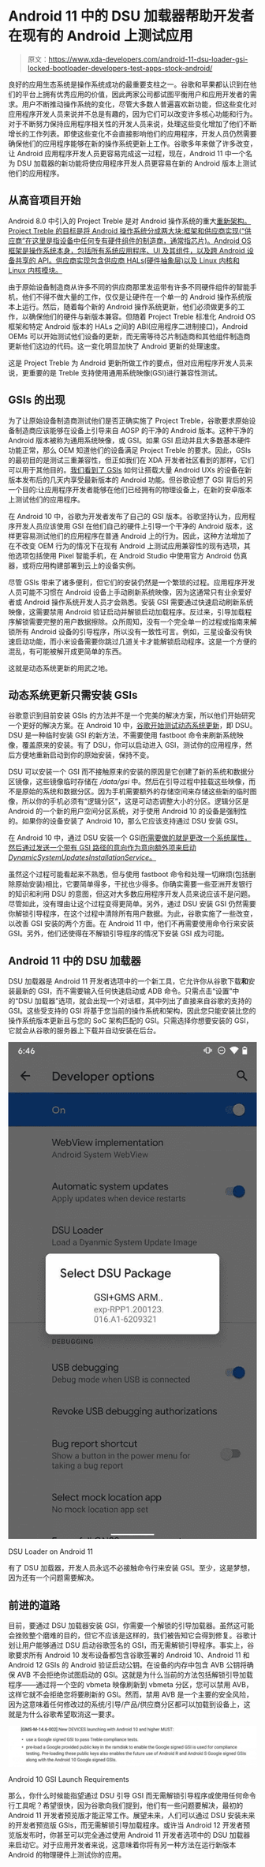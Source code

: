 # Android 11 中的 DSU 加载器帮助开发者在现有的 Android 上测试应用

> 原文：<https://www.xda-developers.com/android-11-dsu-loader-gsi-locked-bootloader-developers-test-apps-stock-android/>

良好的应用生态系统是操作系统成功的最重要支柱之一。谷歌和苹果都认识到在他们的平台上拥有优秀应用的价值，因此两家公司都试图平衡用户和应用开发者的需求。用户不断推动操作系统的变化，尽管大多数人普遍喜欢新功能，但这些变化对应用程序开发人员来说并不总是有趣的，因为它们可以改变许多核心功能和行为。对于不断努力保持应用程序相关性的开发人员来说，处理这些变化增加了他们不断增长的工作列表。即使这些变化不会直接影响他们的应用程序，开发人员仍然需要确保他们的应用程序能够在新的操作系统更新上工作。谷歌多年来做了许多改变，让 Android 应用程序开发人员更容易完成这一过程，现在，Android 11 中一个名为 DSU 加载器的新功能将使应用程序开发人员更容易在新的 Android 版本上测试他们的应用程序。

## 从高音项目开始

Android 8.0 中引入的 Project Treble 是对 Android 操作系统的重大[重新架构。Project Treble 的目标是将 Android 操作系统分成两大块:框架和供应商实现(“供应商”在这里是指设备中任何专有硬件组件的制造商，通常指芯片)。Android OS 框架是操作系统本身，包括所有系统应用程序、UI 及其组件，以及跨 Android 设备共享的 API。供应商实现包含供应商 HALs(硬件抽象层)以及 Linux 内核和 Linux 内核模块。](https://www.xda-developers.com/googles-project-treble-modularize-android-so-oems-can-update-devices-faster/)

由于原始设备制造商从许多不同的供应商那里发运带有许多不同硬件组件的智能手机，他们不得不做大量的工作，仅仅是让硬件在一个单一的 Android 操作系统版本上运行。然后，随着每个新的 Android 操作系统更新，他们必须做更多的工作，以确保他们的硬件与新版本兼容。但随着 Project Treble 标准化 Android OS 框架和特定 Android 版本的 HALs 之间的 ABI(应用程序二进制接口)，Android OEMs 可以开始测试他们设备的更新，而无需等待芯片制造商和其他组件制造商更新他们这边的代码。这一变化明显加快了 Android 更新的处理速度。

这是 Project Treble 为 Android 更新所做工作的要点，但对应用程序开发人员来说，更重要的是 Treble 支持使用通用系统映像(GSI)进行兼容性测试。

## GSIs 的出现

为了让原始设备制造商测试他们是否正确实施了 Project Treble，谷歌要求原始设备制造商应该能够在设备上引导来自 AOSP 的干净的 Android 版本。这种干净的 Android 版本被称为通用系统映像，或 GSI。如果 GSI 启动并且大多数基本硬件功能正常，那么 OEM 知道他们的设备满足 Project Treble 的要求。因此，GSIs 的最初目的是测试三重兼容性，但正如我们在 XDA 开发者社区看到的那样，它们可以用于其他目的。[我们看到了 GSIs](https://www.xda-developers.com/how-project-treble-revolutionizes-custom-roms-android-oreo/) 如何让搭载大量 Android UXs 的设备在新版本发布后的几天内享受最新版本的 Android 功能。但谷歌设想了 GSI 背后的另一个目的:让应用程序开发者能够在他们已经拥有的物理设备上，在新的安卓版本上测试他们的应用程序。

在 Android 10 中，谷歌为开发者发布了自己的 GSI 版本。谷歌坚持认为，应用程序开发人员应该使用 GSI 在他们自己的硬件上引导一个干净的 Android 版本，这样更容易测试他们的应用程序在普通 Android 上的行为。因此，这种方法增加了在不改变 OEM 行为的情况下在现有 Android 上测试应用兼容性的现有选项，其他选项包括使用 Pixel 智能手机，在 Android Studio 中使用官方 Android 仿真器，或将应用构建部署到云上的设备实例。

尽管 GSIs 带来了诸多便利，但它们的安装仍然是一个繁琐的过程。应用程序开发人员可能不习惯在 Android 设备上手动刷新系统映像，因为这通常只有业余爱好者或 Android 操作系统开发人员才会熟悉。安装 GSI 需要通过快速启动刷新系统映像，这需要禁用 Android 验证启动并解锁启动加载程序。反过来，引导加载程序解锁需要完整的用户数据擦除。众所周知，没有一个完全单一的过程或指南来解锁所有 Android 设备的引导程序，所以没有一致性可言。例如，三星设备没有快速启动功能，而小米设备需要你跳过几道关卡才能解锁启动程序。这是一个方便的混乱，有可能被解开成更简单的东西。

这就是动态系统更新的用武之地。

## 动态系统更新只需安装 GSIs

谷歌意识到目前安装 GSIs 的方法并不是一个完美的解决方案，所以他们开始研究一个更好的解决方案。在 Android 10 中，[谷歌开始测试动态系统更新](https://www.xda-developers.com/android-q-dynamic-system-updates-project-treble/)，即 DSU。DSU 是一种临时安装 GSI 的新方法，不需要使用 fastboot 命令来刷新系统映像，覆盖原来的安装。有了 DSU，你可以启动进入 GSI，测试你的应用程序，然后方便地重新启动到你的原始安装，保持不变。

DSU 可以安装一个 GSI 而不接触原来的安装的原因是它创建了新的系统和数据分区镜像，这些镜像临时存储在 */data/gsi* 中。然后在引导过程中挂载这些映像，而不是原始的系统和数据分区。因为手机需要额外的存储空间来存储这些新的临时图像，所以你的手机必须有“逻辑分区”，这是可动态调整大小的分区。逻辑分区是 Android 的一个新的用户空间分区系统，对于使用 Android 10 的设备是强制性的。如果你的设备安装了 Android 10，那么它应该支持通过 DSU 安装 GSI。

在 Android 10 中，通过 DSU 安装一个 GSI[所需要做的就是更改一个系统属性，然后通过发送一个带有 GSI 路径的意向作为意向额外项来启动*DynamicSystemUpdatesInstallationService*。](https://developer.android.com/topic/dsu)

虽然这个过程可能看起来不熟悉，但与使用 fastboot 命令和处理一切麻烦(包括删除原始安装)相比，它要简单得多，干扰也少得多。你确实需要一些亚洲开发银行的知识和利用 DSU 的意图，但这对大多数应用程序开发人员来说应该不是问题。尽管如此，没有理由让这个过程变得更简单。另外，通过 DSU 安装 GSI 仍然需要你解锁引导程序，在这个过程中清除所有用户数据。为此，谷歌实施了一些改变，以改善 GSI 安装的两个方面。在 Android 11 中，他们不再需要使用命令行来安装 GSI。另外，他们还使得在不解锁引导程序的情况下安装 GSI 成为可能。

## Android 11 中的 DSU 加载器

DSU 加载器是 Android 11 开发者选项中的一个新工具，它允许你从谷歌下载**和**安装最新的 GSI，而不需要输入任何快速启动或 ADB 命令。只需点击“设置”中的“DSU 加载器”选项，就会出现一个对话框，其中列出了直接来自谷歌的支持的 GSI。这些受支持的 GSI 将基于您当前的操作系统和架构，因此您只能安装比您的操作系统版本更新且与您的 SoC 架构匹配的 GSI。只需选择你想要安装的 GSI，它就会从谷歌的服务器上下载并自动安装在后台。

 <picture>![](img/192526ef3ef3f77996cbf98107f0caeb.png)</picture> 

DSU Loader on Android 11

有了 DSU 加载器，开发人员永远不必接触命令行来安装 GSI。至少，这是梦想，因为还有一个问题需要解决。

## 前进的道路

目前，要通过 DSU 加载器安装 GSI，你需要一个解锁的引导加载器。虽然这可能会挫败整个磨难的目的，但它不应该是这样的，我们被告知它会得到修复。谷歌计划让用户能够通过 DSU 启动谷歌签名的 GSI，而无需解锁引导程序。事实上，谷歌要求所有 Android 10 发布设备都包含谷歌签署的 Android 10、Android 11 和 Android 12 GSIs 的 Android 验证启动公钥。在设备的内存中包含 AVB 公钥将确保 AVB 不会拒绝你试图启动的 GSI。这就是为什么当前的方法包括解锁引导加载程序——通过将一个空的 vbmeta 映像刷新到 vbmeta 分区，您可以禁用 AVB，这样它就不会拒绝您将要刷新的 GSI。然而，禁用 AVB 是一个主要的安全风险，因为这意味着任何修改过的系统/引导/产品/供应商分区都可以加载到设备上，这就是为什么谷歌希望取消这一要求。

 <picture>![](img/b1cc9ff33d3d5784c3639884fd2f636b.png)</picture> 

Android 10 GSI Launch Requirements

那么，你什么时候能指望通过 DSU 引导 GSI 而无需解锁引导程序或使用任何命令行工具呢？希望很快，因为谷歌向我们提到，他们有一些问题要解决，最初的 Android 11 开发者预览版才能正常工作。展望未来，人们可以通过 DSU 安装未来的开发者预览版 GSIs，而无需解锁引导加载程序。或许当 Android 12 开发者预览版发布时，你甚至可以完全通过使用 Android 11 开发者选项中的 DSU 加载器来启动它。对于应用开发者来说，这意味着你将有另一种方法在运行新版本 Android 的物理硬件上测试你的应用。